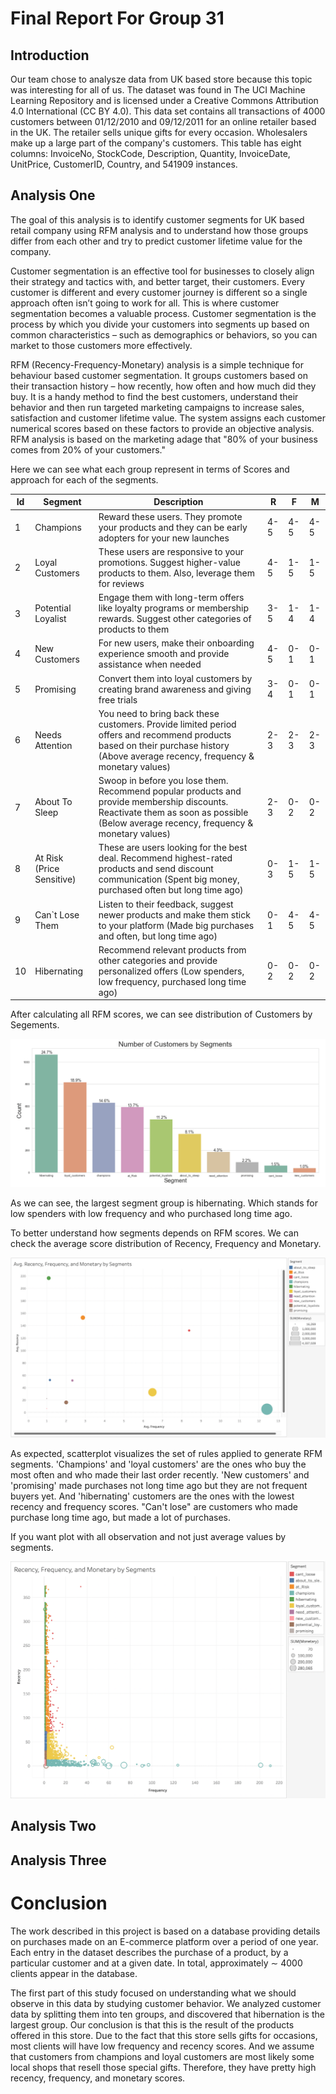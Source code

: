 # Final Report For Group 31


## Introduction
Our team chose to analysze data from UK based store because this topic was interesting for all of us. The dataset was found in The UCI Machine Learning Repository and is licensed under a Creative Commons Attribution 4.0 International (CC BY 4.0). This data set contains all transactions of 4000 customers between 01/12/2010 and 09/12/2011 for an online retailer based in the UK. The retailer sells unique gifts for every occasion. Wholesalers make up a large part of the company's customers. This table has eight columns: InvoiceNo, StockCode, Description, Quantity, InvoiceDate, UnitPrice, CustomerID, Country, and 541909 instances.

## Analysis One
The goal of this analysis is to identify customer segments for UK based retail company using RFM analysis and to understand how those groups differ from each other and try to predict customer lifetime value for the company.

Customer segmentation is an effective tool for businesses to closely align their strategy and tactics with, and better target, their customers. Every customer is different and every customer journey is different so a single approach often isn’t going to work for all. This is where customer segmentation becomes a valuable process. Customer segmentation is the process by which you divide your customers into segments up based on common characteristics – such as demographics or behaviors, so you can market to those customers more effectively.

RFM (Recency-Frequency-Monetary) analysis is a simple technique for behaviour based customer segmentation. It groups customers based on their transaction history – how recently, how often and how much did they buy. It is a handy method to find the best customers, understand their behavior and then run targeted marketing campaigns to increase sales, satisfaction and customer lifetime value. The system assigns each customer numerical scores based on these factors to provide an objective analysis. RFM analysis is based on the marketing adage that "80% of your business comes from 20% of your customers."

Here we can see what each group represent in terms of Scores and approach for each of the segments.

| Id  | Segment                   | Description                                                                                                                                                                          | R   | F   | M   |
|-----|---------------------------|--------------------------------------------------------------------------------------------------------------------------------------------------------------------------------------|-----|-----|-----|
| 1   | Champions                 | Reward these users. They promote your products and they can be early adopters for your new launches                                                                                  | 4-5 | 4-5 | 4-5 |
| 2   | Loyal Customers           | These users are responsive to your promotions. Suggest higher-value products to them. Also, leverage them for reviews                                                                | 4-5 | 1-5 | 1-5 |
| 3   | Potential Loyalist        | Engage them with long-term offers like loyalty programs or membership rewards. Suggest other categories of products to them                                                          | 3-5 | 1-4 | 1-4 |
| 4   | New Customers             | For new users, make their onboarding experience smooth and provide assistance when needed                                                                                            | 4-5 | 0-1 | 0-1 |
| 5   | Promising                 | Convert them into loyal customers by creating brand awareness and giving free trials                                                                                                 | 3-4 | 0-1 | 0-1 |
| 6   | Needs Attention           | You need to bring back these customers. Provide limited period offers and recommend products based on their purchase history (Above average recency, frequency & monetary values)    | 2-3 | 2-3 | 2-3 |
| 7   | About To Sleep            | Swoop in before you lose them. Recommend popular products and provide membership discounts. Reactivate them as soon as possible (Below average recency, frequency & monetary values) | 2-3 | 0-2 | 0-2 |
| 8   | At Risk (Price Sensitive) | These are users looking for the best deal. Recommend highest-rated products and send discount communication (Spent big money, purchased often but long time ago)                     | 0-3 | 1-5 | 1-5 |
| 9   | Can`t Lose Them           | Listen to their feedback, suggest newer products and make them stick to your platform (Made big purchases and often, but long time ago)                                              | 0-1 | 4-5 | 4-5 |
| 10  | Hibernating               | Recommend relevant products from other categories and provide personalized offers (Low spenders, low frequency, purchased long time ago)                                             | 0-2 | 0-2 | 0-2 |

After calculating all RFM scores, we can see distribution of Customers by Segements.

![Number of Customers by Segments](./images/NumberOfCustomers.png)

As we can see, the largest segment group is hibernating. Which stands for low spenders with low frequency and who purchased long time ago.

To better understand how segments depends on RFM scores. We can check the average score distribution of Recency, Frequency and Monetary.

![Avg. Distr](./images/DistrOfSegments.png)

As expected, scatterplot visualizes the set of rules applied to generate RFM segments. 'Champions' and 'loyal customers' are the ones who buy the most often and who made their last order recently. 'New customers' and 'promising' made purchases not long time ago but they are not frequent buyers yet. And 'hibernating' customers are the ones with the lowest recency and frequency scores. "Can't lose" are customers who made purchase long time ago, but made a lot of purchases.

 If you want plot with all observation and not just average values by segments. 

![Distr](./images/DistrOfSegments2.png)


## Analysis Two

## Analysis Three

# Conclusion

The work described in this project is based on a database providing details on purchases made on an E-commerce platform over a period of one year. Each entry in the dataset describes the purchase of a product, by a particular customer and at a given date. In total, approximately  ∼
4000 clients appear in the database. 

The first part of this study focused on understanding what we should observe in this data by studying customer behavior. We analyzed customer data by splitting them into ten groups, and discovered that hibernation is the largest group. Our conclusion is that this is the result of the products offered in this store. Due to the fact that this store sells gifts for occasions, most clients will have low frequency and recency scores. And we assume that customers from champions and loyal customers are most likely some local shops that resell those special gifts. Therefore, they have pretty high recency, frequency, and monetary scores.